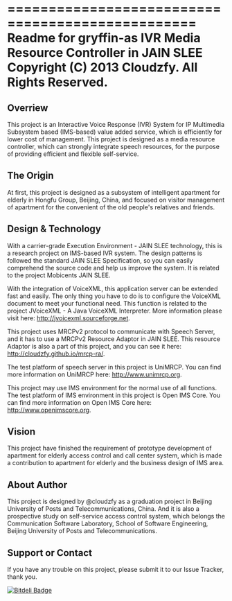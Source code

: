 =================================================
Readme for gryffin-as
IVR Media Resource Controller in JAIN SLEE
Copyright (C) 2013 Cloudzfy. All Rights Reserved.
=================================================


Overriew
--------
This project is an Interactive Voice Response (IVR) System for IP Multimedia Subsystem based (IMS-based) value added service, which is efficiently for lower cost of management. This project is designed as a media resource controller, which can strongly integrate speech resources, for the purpose of providing efficient and flexible self-service.


The Origin
----------
At first, this project is designed as a subsystem of intelligent apartment for elderly in Hongfu Group, Beijing, China, and focused on visitor management of apartment for the convenient of the old people's relatives and friends.


Design & Technology
-------------------
With a carrier-grade Execution Environment - JAIN SLEE technology, this is a research project on IMS-based IVR system. The design patterns is followed the standard JAIN SLEE Specification, so you can easily comprehend the source code and help us improve the system. It is related to the project Mobicents JAIN SLEE.

With the integration of VoiceXML, this application server can be extended fast and easily. The only thing you have to do is to configure the VoiceXML document to meet your functional need. This function is related to the project JVoiceXML - A Java VoiceXML Interpreter. More information please visit here: http://jvoicexml.sourceforge.net.

This project uses MRCPv2 protocol to communicate with Speech Server, and it has to use a MRCPv2 Resource Adaptor in JAIN SLEE. This resource Adaptor is also a part of this project, and you can see it here: http://cloudzfy.github.io/mrcp-ra/.

The test platform of speech server in this project is UniMRCP. You can find more information on UniMRCP here: http://www.unimrcp.org.

This project may use IMS environment for the normal use of all functions. The test platform of IMS environment in this project is Open IMS Core. You can find more information on Open IMS Core here: http://www.openimscore.org.


Vision
------
This project have finished the requirement of prototype development of apartment for elderly access control and call center system, which is made a contribution to apartment for elderly and the business design of IMS area.


About Author
------------
This project is designed by @cloudzfy as a graduation project in Beijing University of Posts and Telecommunications, China. And it is also a prospective study on self-service access control system, which belongs the Communication Software Laboratory, School of Software Engineering, Beijing University of Posts and Telecommunications.


Support or Contact
------------------
If you have any trouble on this project, please submit it to our Issue Tracker, thank you.

[![Bitdeli Badge](https://d2weczhvl823v0.cloudfront.net/bitdeli/bd-ghbadge-visitors/trend.png)](https://bitdeli.com/free "Bitdeli Badge")
